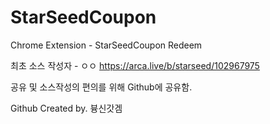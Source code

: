 # StarSeedCoupon
Chrome Extension - StarSeedCoupon Redeem



최초 소스 작성자 - ㅇㅇ
https://arca.live/b/starseed/102967975

공유 및 소스작성의 편의를 위해 Github에 공유함.

Github Created by. 븅신갓겜